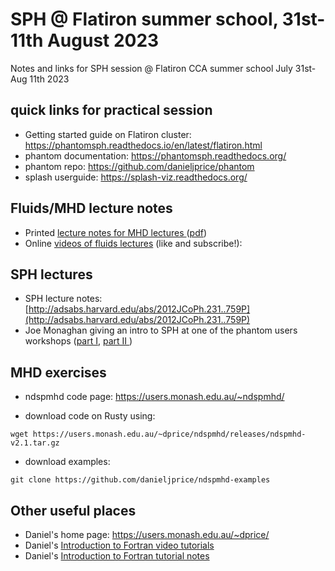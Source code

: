# SPH @ Flatiron summer school, 31st-11th August 2023
Notes and links for SPH session @ Flatiron CCA summer school July 31st-Aug 11th 2023

## quick links for practical session
- Getting started guide on Flatiron cluster: https://phantomsph.readthedocs.io/en/latest/flatiron.html
- phantom documentation: https://phantomsph.readthedocs.org/
- phantom repo: https://github.com/danieljprice/phantom
- splash userguide: https://splash-viz.readthedocs.org/

## Fluids/MHD lecture notes
- Printed [lecture notes for MHD lectures ](https://github.com/danieljprice/cca_school/blob/main/dan-fluids-notes.pdf) ([pdf](https://github.com/danieljprice/cca_school/blob/main/dan-fluids-notes.pdf))
- Online [videos of fluids lectures](https://www.youtube.com/watch?v=MOjPtBFGtSI&list=PLMzuj51UjsPTZjHd6XKB4PYbqYDsEBKwH&index=5) (like and subscribe!):

## SPH lectures
- SPH lecture notes: [http://adsabs.harvard.edu/abs/2012JCoPh.231..759P](http://adsabs.harvard.edu/abs/2012JCoPh.231..759P)
- Joe Monaghan giving an intro to SPH at one of the phantom users workshops ([part I](https://youtu.be/tAXHCAEgSuE), [part II ](https://youtu.be/OTlygbegQT4))

## MHD exercises
- ndspmhd code page: https://users.monash.edu.au/~ndspmhd/

- download code on Rusty using:
```
wget https://users.monash.edu.au/~dprice/ndspmhd/releases/ndspmhd-v2.1.tar.gz
```

- download examples:
```
git clone https://github.com/danieljprice/ndspmhd-examples
```

## Other useful places
- Daniel's home page: https://users.monash.edu.au/~dprice/
- Daniel's [Introduction to Fortran video tutorials](https://www.youtube.com/playlist?list=PLMzuj51UjsPTZjHd6XKB4PYbqYDsEBKwH)
- Daniel's [Introduction to Fortran tutorial notes](https://users.monash.edu.au/~dprice/teaching/fortran/lab-Fortran.pdf)

